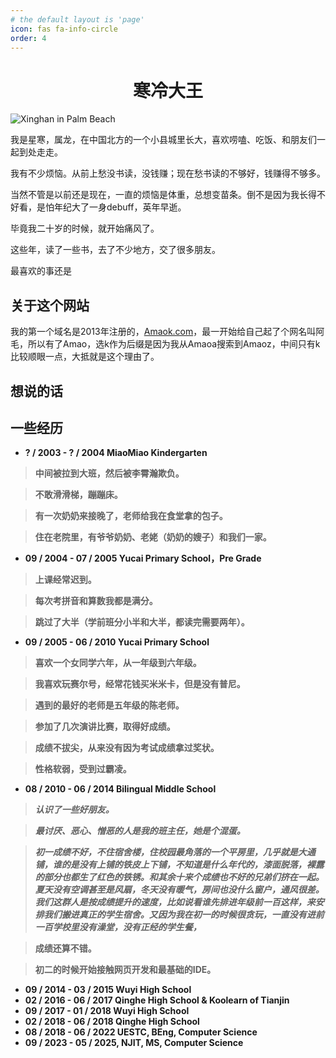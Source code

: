 ```yaml
---
# the default layout is 'page'
icon: fas fa-info-circle
order: 4
---
```


<center><h1>寒冷大王</h1></center>


![Xinghan in Palm Beach](/images/Xinghan_PalmBeach.JPG)

我是星寒，属龙，在中国北方的一个小县城里长大，喜欢唠嗑、吃饭、和朋友们一起到处走走。

我有不少烦恼。从前上愁没书读，没钱赚；现在愁书读的不够好，钱赚得不够多。

当然不管是以前还是现在，一直的烦恼是体重，总想变苗条。倒不是因为我长得不好看，是怕年纪大了一身debuff，英年早逝。

毕竟我二十岁的时候，就开始痛风了。

这些年，读了一些书，去了不少地方，交了很多朋友。

最喜欢的事还是

## 关于这个网站

我的第一个域名是2013年注册的，[Amaok.com](https://www.amaok.com)，最一开始给自己起了个网名叫阿毛，所以有了Amao，选k作为后缀是因为我从Amaoa搜索到Amaoz，中间只有k比较顺眼一点，大抵就是这个理由了。

## 想说的话

## 一些经历

* **? / 2003 - ? / 2004 MiaoMiao Kindergarten**

> **中间被拉到大班，然后被李霄瀚欺负。**

> **不敢滑滑梯，蹦蹦床。**

> **有一次奶奶来接晚了，老师给我在食堂拿的包子。**

> **住在老院里，有爷爷奶奶、老姥（奶奶的嫂子）和我们一家。**

* **09 / 2004 - 07 / 2005 Yucai Primary School，Pre Grade**

> **上课经常迟到。**

> **每次考拼音和算数我都是满分。**

> **跳过了大半（学前班分小半和大半，都读完需要两年）。**

* **09 / 2005 - 06 / 2010 Yucai Primary School**

> **喜欢一个女同学六年，从一年级到六年级。**

> **我喜欢玩赛尔号，经常花钱买米米卡，但是没有普尼。**
 
> **遇到的最好的老师是五年级的陈老师。**

> **参加了几次演讲比赛，取得好成绩。**

> **成绩不拔尖，从来没有因为考试成绩拿过奖状。**
 
> **性格软弱，受到过霸凌。**

* **08 / 2010 - 06 / 2014 Bilingual Middle School**

> ***认识了一些好朋友。***

> ***最讨厌、恶心、憎恶的人是我的班主任，她是个混蛋。***

> ***初一成绩不好，不住宿舍楼，住校园最角落的一个平房里，几乎就是大通铺，谁的是没有上铺的铁皮上下铺，不知道是什么年代的，漆面脱落，裸露的部分也都生了红色的铁锈。和其余十来个成绩也不好的兄弟们挤在一起。夏天没有空调甚至是风扇，冬天没有暖气，房间也没什么窗户，通风很差。我们这群人是按成绩提升的速度，比如说看谁先排进年级前一百这样，来安排我们搬进真正的学生宿舍。又因为我在初一的时候很贪玩，一直没有进前一百学校里没有澡堂，没有正经的学生餐，***

> **成绩还算不错。**

> **初二的时候开始接触网页开发和最基础的IDE。**

* **09 / 2014 - 03 / 2015 Wuyi High School**
* **02 / 2016 - 06 / 2017 Qinghe High School & Koolearn of Tianjin**
* **09 / 2017 - 01 / 2018 Wuyi High School**
* **02 / 2018 - 06 / 2018 Qinghe High School**
* **08 / 2018 - 06 / 2022 UESTC, BEng, Computer Science**
* **09 / 2023 - 05 / 2025, NJIT, MS, Computer Science**